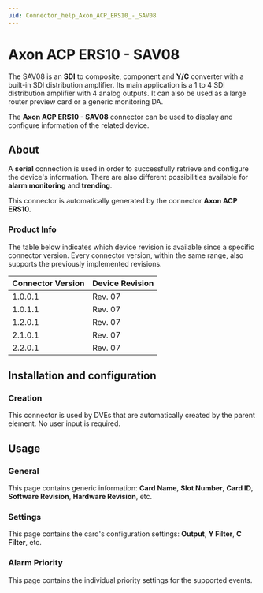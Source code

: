 ```yaml
---
uid: Connector_help_Axon_ACP_ERS10_-_SAV08
---
```


# Axon ACP ERS10 - SAV08

The SAV08 is an **SDI** to composite, component and **Y/C** converter with a built-in SDI distribution amplifier. Its main application is a 1 to 4 SDI distribution amplifier with 4 analog outputs. It can also be used as a large router preview card or a generic monitoring DA.

The **Axon ACP ERS10 - SAV08** connector can be used to display and configure information of the related device.

## About

A **serial** connection is used in order to successfully retrieve and configure the device's information. There are also different possibilities available for **alarm monitoring** and **trending**.

This connector is automatically generated by the connector **Axon ACP ERS10.**

### Product Info

The table below indicates which device revision is available since a specific connector version. Every connector version, within the same range, also supports the previously implemented revisions.

| **Connector Version** | **Device Revision** |
|--------------------|---------------------|
| 1.0.0.1            | Rev. 07             |
| 1.0.1.1            | Rev. 07             |
| 1.2.0.1            | Rev. 07             |
| 2.1.0.1            | Rev. 07             |
| 2.2.0.1            | Rev. 07             |

## Installation and configuration

### Creation

This connector is used by DVEs that are automatically created by the parent element. No user input is required.

## Usage

### General

This page contains generic information: **Card Name**, **Slot Number**, **Card ID**, **Software Revision**, **Hardware Revision**, etc.

### Settings

This page contains the card's configuration settings: **Output**, **Y Filter**, **C Filter**, etc.

### Alarm Priority

This page contains the individual priority settings for the supported events.
